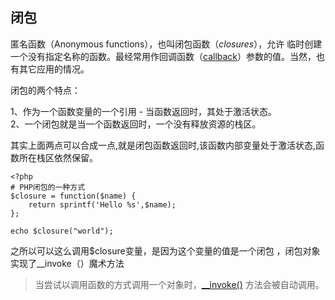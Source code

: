 ## 闭包

匿名函数（Anonymous functions），也叫闭包函数（_closures_），允许 临时创建一个没有指定名称的函数。最经常用作回调函数（[callback](http://php.net/manual/zh/language.pseudo-types.php#language.types.callback)）参数的值。当然，也有其它应用的情况。

闭包的两个特点：

1、作为一个函数变量的一个引用 - 当函数返回时，其处于激活状态。  
2、一个闭包就是当一个函数返回时，一个没有释放资源的栈区。

其实上面两点可以合成一点,就是闭包函数返回时,该函数内部变量处于激活状态,函数所在栈区依然保留。

```
<?php
# PHP闭包的一种方式
$closure = function($name) {
    return sprintf('Hello %s',$name);
};

echo $closure("world");
```

之所以可以这么调用$closure变量，是因为这个变量的值是一个闭包 ，闭包对象实现了\_\_invoke（）魔术方法

> 当尝试以调用函数的方式调用一个对象时，[\_\_invoke\(\)](http://php.net/manual/zh/language.oop5.magic.php#object.invoke) 方法会被自动调用。



